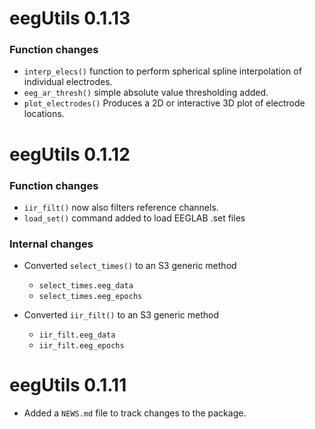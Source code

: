 # eegUtils 0.1.13

### Function changes
 - `interp_elecs()` function to perform spherical spline interpolation of individual electrodes.
 - `eeg_ar_thresh()` simple absolute value thresholding added.
 - `plot_electrodes()` Produces a 2D or interactive 3D plot of electrode locations.

# eegUtils 0.1.12

### Function changes
 - `iir_filt()` now also filters reference channels.
 - `load_set()` command added to load EEGLAB .set files

### Internal changes

* Converted `select_times()` to an S3 generic method
  * `select_times.eeg_data`
  * `select_times.eeg_epochs`

* Converted `iir_filt()` to an S3 generic method
  * `iir_filt.eeg_data`
  * `iir_filt.eeg_epochs`

# eegUtils 0.1.11

* Added a `NEWS.md` file to track changes to the package.
